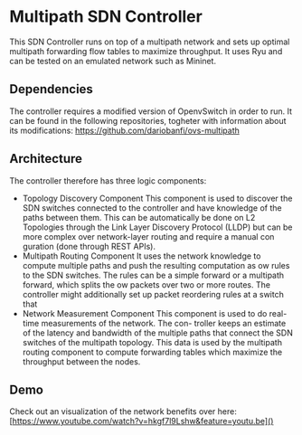 # Multipath SDN Controller

This SDN Controller runs on top of a multipath network and sets up optimal multipath forwarding flow tables to maximize throughput.
It uses Ryu and can be tested on an emulated network such as Mininet.

## Dependencies

The controller requires a modified version of OpenvSwitch in order to run. 
It can be found in the following repositories, togheter with information about its modifications:
https://github.com/dariobanfi/ovs-multipath

## Architecture
The controller therefore has three logic components:
- Topology Discovery Component
This component is used to discover the SDN switches connected to the controller and have knowledge of the paths between them. This can be automatically be done on L2 Topologies through the Link Layer Discovery Protocol (LLDP) but can be more complex over network-layer routing and require a manual con guration (done through REST APIs).
- Multipath Routing Component
It uses the network knowledge to compute multiple paths and push the resulting computation as  ow rules to the SDN switches. The rules can be a simple forward or a multipath forward, which splits the  ow packets over two or more routes. The controller might additionally set up packet reordering rules at a switch that
- Network Measurement Component
This component is used to do real-time measurements of the network. The con- troller keeps an estimate of the latency and bandwidth of the multiple paths that connect the SDN switches of the multipath topology. This data is used by the multipath routing component to compute forwarding tables which maximize the throughput between the nodes.

## Demo 
Check out an visualization of the network benefits over here:
[https://www.youtube.com/watch?v=hkgf7l9Lshw&feature=youtu.be]()


